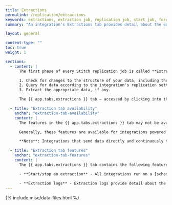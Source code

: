 ```yaml
---
title: Extractions
permalink: /replication/extractions
keywords: extractions, extraction job, replication job, start job, force start, tab
summary: "An integration's Extractions tab provides detail about the extraction portion of the replication process for a the integration. This includes detailed logs and on-demand job controls."

layout: general

content-type: ""
toc: true
weight: 1

sections:
  - content: |
      The first phase of every Stitch replication job is called **Extraction**. During Extraction, Stitch completes the following: 

      1. Check for changes to the structure of your data, including the addition of new tables and columns.
      2. Query for data according to the integration's replication settings. This includes the [tables and fields you set to replicate]({{ link.replication.syncing | prepend: site.baseurl }}) and the [Replication Methods]({{ link.replication.rep-methods | prepend: site.baseurl }}) used by those tables.
      3. Extract the appropriate data, if any.

      The {{ app.tabs.extractions }} tab — accessed by clicking into the integration from the {{ app.page-names.dashboard }} — provides detail about the extraction portion of the replication process for a given integration.

  - title: "Extraction tab availability"
    anchor: "extraction-tab-availability"
    content: |
      The features in the {{ app.tabs.extractions }} tab may not be available for some integrations.

      Generally, these features are available for integrations powered by Singer taps. As integrations are converted to the Singer system, the features listed below will be made available.

      **Note**: Integrations that send data directly and continuously to Stitch will not have these features. This applies to Import API and webhook-based integrations.

  - title: "Extraction tab features"
    anchor: "extraction-tab-features"
    content: |
      The {{ app.tabs.extractions }} tab contains the following features:

      - **Start/stop an extraction** - All integrations run on a [schedule]({{ link.replication.rep-scheduling | prepend: site.baseurl }}) but you can also start and stop extractions on demand. This is useful for testing configuration changes or recovering from an error. Refer to the [Start and stop extraction jobs documentation]({{ link.replication.start-stop-extraction | prepend: site.baseurl }}) for more info.

      - **Extraction logs** - Extraction logs provide detail about the extraction portion of the replication process for an integration. Refer to the [Extraction logs documentation]({{ link.replication.extraction-logs | prepend: site.baseurl }}) for more info.
---
```

{% include misc/data-files.html %}